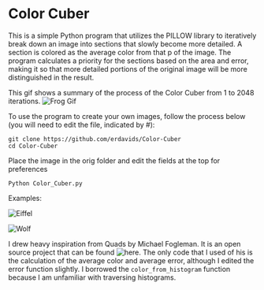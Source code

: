 # Color Cuber

This is a simple Python program that utilizes the PILLOW library to iteratively break down an image into sections that slowly become more detailed. A section is colored as the average color from that p of the image. The program calculates a priority for the sections based on the area and error, making it so that more detailed portions of the original image will be more distinguished in the result.

This gif shows a summary of the process of the Color Cuber from 1 to 2048 iterations.
![Frog Gif](http://i.giphy.com/A1iIGZFCiZcQ0.gif)

To use the program to create your own images, follow the process below (you will need to edit the file, indicated by #):

    git clone https://github.com/erdavids/Color-Cuber
    cd Color-Cuber
    
Place the image in the orig folder and edit the fields at the top for preferences
    
    Python Color_Cuber.py

Examples:

![Eiffel](http://i.imgur.com/RElxD3Z.png)

![Wolf](http://i.imgur.com/UUi4Lc6.png)


I drew heavy inspiration from Quads by Michael Fogleman. It is an open source project that can be found ![here](https://github.com/fogleman/Quads). The only code that I used of his is the calculation of the average color and average error, although I edited the error function slightly. I borrowed the `color_from_histogram` function because I am unfamiliar with traversing histograms.
